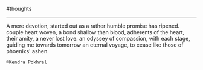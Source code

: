 
#thoughts 

___

A mere devotion, started out as a rather humble promise
has ripened.
couple heart woven,
a bond shallow than blood,
adherents of the heart,
their amity, a never lost love.
an odyssey of compassion,
with each stage, guiding me towards tomorrow
an eternal voyage,
to cease like those of phoenixs' ashen.



`©Kendra Pokhrel`
